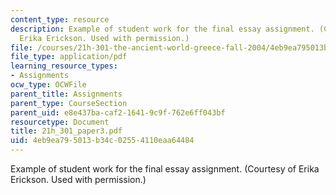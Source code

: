 ```yaml
---
content_type: resource
description: Example of student work for the final essay assignment. (Courtesy of
  Erika Erickson. Used with permission.)
file: /courses/21h-301-the-ancient-world-greece-fall-2004/4eb9ea795013b34c02554110eaa64484_21h_301_paper3.pdf
file_type: application/pdf
learning_resource_types:
- Assignments
ocw_type: OCWFile
parent_title: Assignments
parent_type: CourseSection
parent_uid: e8e437ba-caf2-1641-9c9f-762e6ff043bf
resourcetype: Document
title: 21h_301_paper3.pdf
uid: 4eb9ea79-5013-b34c-0255-4110eaa64484
---
```

Example of student work for the final essay assignment. (Courtesy of Erika Erickson. Used with permission.)

